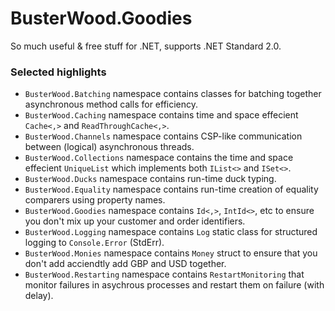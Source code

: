 # BusterWood.Goodies
So much useful & free stuff for .NET, supports .NET Standard 2.0.

### Selected highlights

* `BusterWood.Batching` namespace contains classes for batching together asynchronous method calls for efficiency.
* `BusterWood.Caching` namespace contains time and space effecient `Cache<,>` and `ReadThroughCache<,>`.
* `BusterWood.Channels` namespace contains CSP-like communication between (logical) asynchronous threads.
* `BusterWood.Collections` namespace contains the time and space effecient `UniqueList` which implements both `IList<>` and `ISet<>`.
* `BusterWood.Ducks` namespace contains run-time duck typing.
* `BusterWood.Equality` namespace contains run-time creation of equality comparers using property names.
* `BusterWood.Goodies` namespace contains `Id<,>`, `IntId<>`, etc  to ensure you don't mix up your customer and order identifiers.
* `BusterWood.Logging` namespace contains `Log` static class for structured logging to `Console.Error` (StdErr).
* `BusterWood.Monies` namespace contains `Money` struct to ensure that you don't add acciendtly add GBP and USD together.
* `BusterWood.Restarting` namespace contains `RestartMonitoring` that monitor failures in asychrous processes and restart them on failure (with delay).
